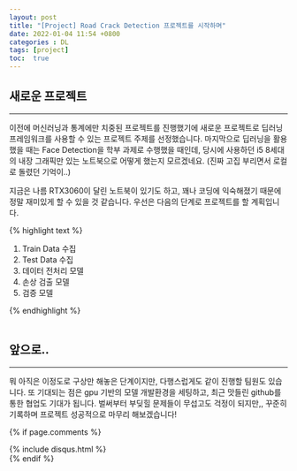 ```yaml
---
layout: post
title: "[Project] Road Crack Detection 프로젝트를 시작하며"
date: 2022-01-04 11:54 +0800
categories : DL
tags: [project]
toc:  true
---
```


## 새로운 프로젝트
---
이전에 머신러닝과 통계에만 치중된 프로젝트를 진행했기에 새로운 프로젝트로 딥러닝 프레임워크를 사용할 수 있는 프로젝트 주제를 선정했습니다. 마지막으로 딥러닝을 활용했을 때는 Face Detection을 학부 과제로 수행했을 때인데, 당시에 사용하던 i5 8세대의 내장 그래픽만 있는 노트북으로 어떻게 했는지 모르겠네요. (진짜 고집 부리면서 로컬로 돌렸던 기억이..)

지금은 나름 RTX3060이 달린 노트북이 있기도 하고, 꽤나 코딩에 익숙해졌기 때문에 정말 재미있게 할 수 있을 것 같습니다. 우선은 다음의 단계로 프로젝트를 할 계획입니다.

{% highlight text %}

1. Train Data 수집
2. Test Data 수집
3. 데이터 전처리 모델
4. 손상 검출 모델
5. 검증 모델

{% endhighlight %}
<br><br>

## 앞으로..
---
뭐 아직은 이정도로 구상만 해놓은 단계이지만, 다행스럽게도 같이 진행할 팀원도 있습니다. 또 기대되는 점은 gpu 기반의 모델 개발환경을 세팅하고, 최근 맛들린 github를 통한 협업도 기대가 됩니다. 벌써부터 부딪힐 문제들이 무섭고도 걱정이 되지만,, 꾸준히 기록하며 프로젝트 성공적으로 마무리 해보겠습니다!

{% if page.comments %}
<div id="post-disqus" class="container">
{% include disqus.html %}
</div>
{% endif %}